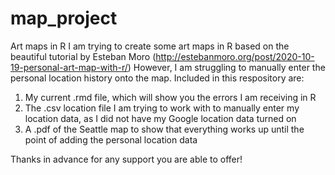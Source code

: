 # map_project
Art maps in R
I am trying to create some art maps in R based on the beautiful tutorial by Esteban Moro (http://estebanmoro.org/post/2020-10-19-personal-art-map-with-r/)
However, I am struggling to manually enter the personal location history onto the map. 
Included in this respository are:
1) My current .rmd file, which will show you the errors I am receiving in R
2) The .csv location file I am trying to work with to manually enter my location data, as I did not have my Google location data turned on
3) A .pdf of the Seattle map to show that everything works up until the point of adding the personal location data

Thanks in advance for any support you are able to offer!
